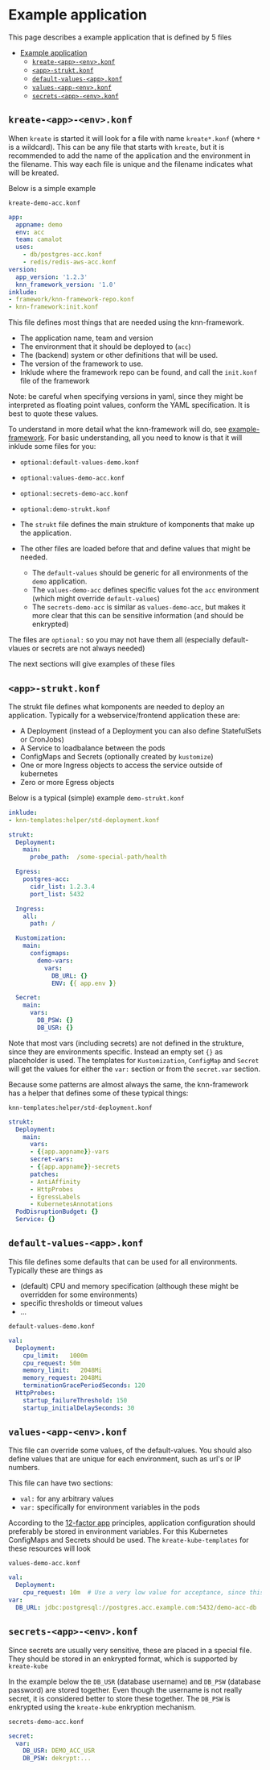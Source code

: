 # Example application

This page describes a example application that is defined by 5 files
- [Example application](#example-application)
  - [`kreate-<app>-<env>.konf`](#kreate-app-envkonf)
  - [`<app>-strukt.konf`](#app-struktkonf)
  - [`default-values-<app>.konf`](#default-values-appkonf)
  - [`values-<app-<env>.konf`](#values-app-envkonf)
  - [`secrets-<app>-<env>.konf`](#secrets-app-envkonf)


## `kreate-<app>-<env>.konf`
When `kreate` is started it will look for a file with name `kreate*.konf` (where `*` is a wildcard).
This can be any file that starts with `kreate`, but it is recommended to add the name of
the application and the environment in the filename.
This way each file is unique and the filename indicates what will be kreated.

Below is a simple example

`kreate-demo-acc.konf`
```yaml
app:
  appname: demo
  env: acc
  team: camalot
  uses:
    - db/postgres-acc.konf
    - redis/redis-aws-acc.konf
version:
  app_version: '1.2.3'
  knn_framework_version: '1.0'
inklude:
- framework/knn-framework-repo.konf
- knn-framework:init.konf
```
This file defines most things that are needed using the knn-framework.
- The application name, team and version
- The environment that it should be deployed to (`acc`)
- The (backend) system or other definitions that will be used.
- The version of the framework to use.
- Inklude where the framework repo can be found, and call the `init.konf` file of the framework

Note: be careful when specifying versions in yaml, since they might be interpreted as
floating point values, conform the YAML specification.
It is best to quote these values.


To understand in more detail what the knn-framework will do, see [example-framework](./example-framework.md).
For basic understanding, all you need to know is that it will inklude some files for you:
- `optional:default-values-demo.konf`
- `optional:values-demo-acc.konf`
- `optional:secrets-demo-acc.konf`
- `optional:demo-strukt.konf`

- The `strukt` file defines the main strukture of komponents that make up the application.
- The other files are loaded before that and define values that might be needed.
  - The `default-values` should be generic for all environments of the `demo` application.
  - The `values-demo-acc` defines specific values fot the `acc` environment (which might override `default-values`)
  - The `secrets-demo-acc` is similar as `values-demo-acc`, but makes it more clear that this can be sensitive information (and should be enkrypted)

The files are `optional:` so you may not have them all (especially default-vlaues or secrets are not always needed)

The next sections will give examples of these files

## `<app>-strukt.konf`
The strukt file defines what komponents are needed to deploy an application.
Typically for a webservice/frontend application these are:
- A Deployment (instead of a Deployment you can also define StatefulSets or CronJobs)
- A Service to loadbalance between the pods
- ConfigMaps and Secrets (optionally created by `kustomize`)
- One or more Ingress objects to access the service outside of kubernetes
- Zero or more Egress objects

Below is a typical (simple) example
`demo-strukt.konf`
```yaml
inklude:
- knn-templates:helper/std-deployment.konf

strukt:
  Deployment:
    main:
      probe_path:  /some-special-path/health

  Egress:
    postgres-acc:
      cidr_list: 1.2.3.4
      port_list: 5432

  Ingress:
    all:
      path: /

  Kustomization:
    main:
      configmaps:
        demo-vars:
          vars:
            DB_URL: {}
            ENV: {{ app.env }}

  Secret:
    main:
      vars:
        DB_PSW: {}
        DB_USR: {}
```
Note that most vars (including secrets) are not defined in the strukture, since they are environments specific.
Instead an empty set `{}` as placeholder is used.
The templates for `Kustomization`, `ConfigMap` and `Secret` will get the values for either
the `var:` section or from the `secret.var` section.

Because some patterns are almost always the same, the knn-framework has a
helper that defines some of these typical things:

`knn-templates:helper/std-deployment.konf`
```yaml
strukt:
  Deployment:
    main:
      vars:
      - {{app.appname}}-vars
      secret-vars:
      - {{app.appname}}-secrets
      patches:
      - AntiAffinity
      - HttpProbes
      - EgressLabels
      - KubernetesAnnotations
  PodDisruptionBudget: {}
  Service: {}
```

## `default-values-<app>.konf`
This file defines some defaults that can be used for all environments.
Typically these are things as
- (default) CPU and memory specification (although these might be overridden for some environments)
- specific thresholds or timeout values
- ...

`default-values-demo.konf`
```yaml
val:
  Deployment:
    cpu_limit:   1000m
    cpu_request: 50m
    memory_limit:   2048Mi
    memory_request: 2048Mi
    terminationGracePeriodSeconds: 120
  HttpProbes:
    startup_failureThreshold: 150
    startup_initialDelaySeconds: 30
```

## `values-<app-<env>.konf`
This file can override some values, of the default-values.
You should also define values that are unique for each environment, such as url's or IP numbers.

This file can have two sections:
- `val:`  for any arbitrary values
- `var:`  specifically for environment variables in the pods

According to the [12-factor app](https://12factor.net/config) principles, application
configuration should preferably be stored in environment variables.
For this Kubernetes ConfigMaps and Secrets should be used.
The `kreate-kube-templates` for these resources will look


`values-demo-acc.konf`
```yaml
val:
  Deployment:
    cpu_request: 10m  # Use a very low value for acceptance, since this is barely used
var:
  DB_URL: jdbc:postgresql://postgres.acc.example.com:5432/demo-acc-db
```

## `secrets-<app>-<env>.konf`
Since secrets are usually very sensitive, these are placed in a special file.
They should be stored in an enkrypted format, which is supported by `kreate-kube`

In the example below the `DB_USR` (database username) and `DB_PSW` (database password)
are stored together.
Even though the username is not really secret, it is considered better to store these together.
The `DB_PSW` is enkrypted using the `kreate-kube` enkryption mechanism.

`secrets-demo-acc.konf`
```yaml
secret:
  var:
    DB_USR: DEMO_ACC_USR
    DB_PSW: dekrypt:...
```
